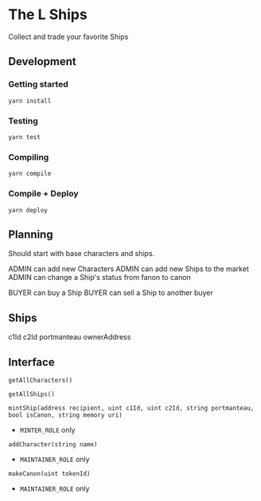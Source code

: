 # The L Ships

Collect and trade your favorite Ships

## Development

### Getting started

`yarn install`

### Testing

`yarn test`

### Compiling

`yarn compile`

### Compile + Deploy

`yarn deploy`

## Planning

Should start with base characters and ships.

ADMIN can add new Characters
ADMIN can add new Ships to the market
ADMIN can change a Ship's status from fanon to canon

BUYER can buy a Ship
BUYER can sell a Ship to another buyer

## Ships

c1Id
c2Id
portmanteau
ownerAddress

## Interface

`getAllCharacters()`

`getAllShips()`

`mintShip(address recipient, uint c1Id, uint c2Id, string portmanteau, bool isCanon, string memory uri)`

- `MINTER_ROLE` only

`addCharacter(string name)`

- `MAINTAINER_ROLE` only

`makeCanon(uint tokenId)`

- `MAINTAINER_ROLE` only
